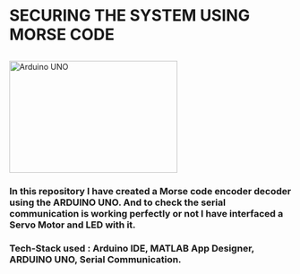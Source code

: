 # SECURING THE SYSTEM USING MORSE CODE
##

<a href="https://www.arduino.cc/en/software"><img src="https://user-images.githubusercontent.com/69675066/145529082-160180c6-8e83-4c46-b4de-6a6b466ec2f1.jpg" alt="Arduino UNO" height="200" width="300" ></a>
<!-- ![MORSE__CODE](https://user-images.githubusercontent.com/69675066/145529082-160180c6-8e83-4c46-b4de-6a6b466ec2f1.jpg) -->


### In this repository I have created a Morse code encoder decoder using the ARDUINO UNO. And to check the serial communication is working perfectly or not I have interfaced a Servo Motor and LED with it. 
### Tech-Stack used : Arduino IDE, MATLAB App Designer, ARDUINO UNO, Serial Communication.

<br><br><br>




<!-- ![MORSE-CODE](https://user-images.githubusercontent.com/69675066/145529410-f534b7d9-ed87-4ecb-aa0d-510ecd6ea42e.png) -->
